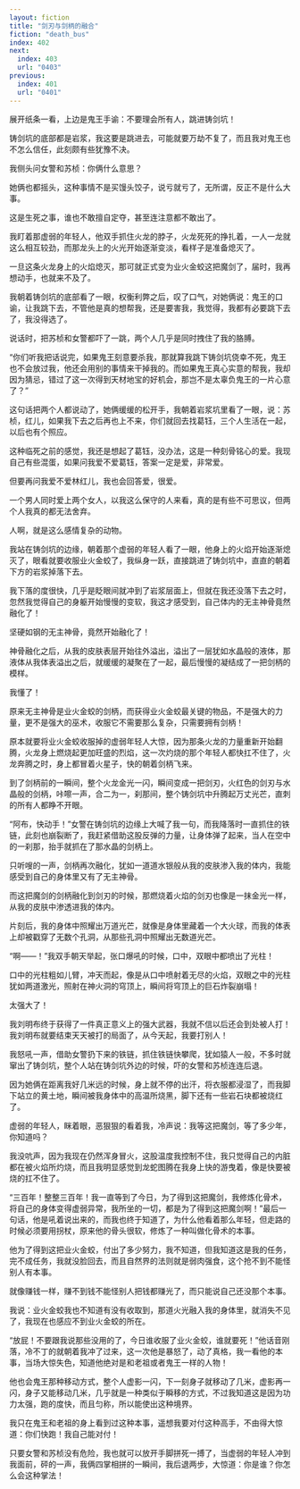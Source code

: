 ```yaml
---
layout: fiction
title: "剑刃与剑柄的融合"
fiction: "death_bus"
index: 402
next:
  index: 403
  url: "0403"
previous:
  index: 401
  url: "0401"
---
```

展开纸条一看，上边是鬼王手谕：不要理会所有人，跳进铸剑坑！

铸剑坑的底部都是岩浆，我这要是跳进去，可能就要万劫不复了，而且我对鬼王也不怎么信任，此刻颇有些犹豫不决。

我侧头问女警和苏桢：你俩什么意思？

她俩也都摇头，这种事情不是买馒头饺子，说亏就亏了，无所谓，反正不是什么大事。

这是生死之事，谁也不敢擅自定夺，甚至连注意都不敢出了。

我盯着那虚弱的年轻人，他双手抓住火龙的脖子，火龙死死的挣扎着，一人一龙就这么相互较劲，而那龙头上的火光开始逐渐变淡，看样子是准备熄灭了。

一旦这条火龙身上的火焰熄灭，那可就正式变为业火金蛟这把魔剑了，届时，我再想动手，也就来不及了。

我朝着铸剑坑的底部看了一眼，权衡利弊之后，叹了口气，对她俩说：鬼王的口谕，让我跳下去，不管他是真的想帮我，还是要害我，我觉得，我都有必要跳下去了，我没得选了。

说话时，把苏桢和女警都吓了一跳，两个人几乎是同时拽住了我的胳膊。

“你们听我把话说完，如果鬼王刻意要杀我，那就算我跳下铸剑坑侥幸不死，鬼王也不会放过我，他还会用别的事情来干掉我的。而如果鬼王真心实意的帮我，我却因为猜忌，错过了这一次得到天材地宝的好机会，那岂不是太辜负鬼王的一片心意了？”

这句话把两个人都说动了，她俩缓缓的松开手，我朝着岩浆坑里看了一眼，说：苏桢，红儿，如果我下去之后再也上不来，你们就回去找葛钰，三个人生活在一起，以后也有个照应。

这种临死之前的感觉，我还是想起了葛钰，没办法，这是一种刻骨铭心的爱。我现自己有些混蛋，如果问我爱不爱葛钰，答案一定是爱，非常爱。

但要再问我爱不爱林红儿，我也会回答爱，很爱。

一个男人同时爱上两个女人，以我这么保守的人来看，真的是有些不可思议，但两个人我真的都无法舍弃。

人啊，就是这么感情复杂的动物。

我站在铸剑坑的边缘，朝着那个虚弱的年轻人看了一眼，他身上的火焰开始逐渐熄灭了，眼看就要收服业火金蛟了，我纵身一跃，直接跳进了铸剑坑中，直直的朝着下方的岩浆掉落下去。

我下落的度很快，几乎是眨眼间就冲到了岩浆层面上，但就在我还没落下去之时，忽然我觉得自己的身躯开始慢慢的变软，我这才感受到，自己体内的无主神骨竟然融化了！

坚硬如钢的无主神骨，竟然开始融化了！

神骨融化之后，从我的皮肤表层开始往外溢出，溢出了一层犹如水晶般的液体，那液体从我体表溢出之后，就缓缓的凝聚在了一起，最后慢慢的凝结成了一把剑柄的模样。

我懂了！

原来无主神骨是业火金蛟的剑柄，而获得业火金蛟最关键的物品，不是强大的力量，更不是强大的巫术，收服它不需要那么复杂，只需要拥有剑柄！

原本就要将业火金蛟收服掉的虚弱年轻人大惊，因为那条火龙的力量重新开始翻腾，火龙身上燃烧起更加旺盛的烈焰，这一次灼烧的那个年轻人都快扛不住了，火龙奔腾之时，身上都冒着火星子，快的朝着剑柄飞来。

到了剑柄前的一瞬间，整个火龙金光一闪，瞬间变成一把剑刃，火红色的剑刃与水晶般的剑柄，咔嚓一声，合二为一，刹那间，整个铸剑坑中升腾起万丈光芒，直刺的所有人都睁不开眼。

“阿布，快动手！”女警在铸剑坑的边缘上大喊了我一句，而我降落时一直抓住的铁链，此刻也崩裂断了，我赶紧借助这股反弹的力量，让身体弹了起来，当人在空中的一刹那，抬手就抓在了那水晶的剑柄上。

只听嗖的一声，剑柄再次融化，犹如一道道水银般从我的皮肤渗入我的体内，我能感受到自己的身体里又有了无主神骨。

而这把魔剑的剑柄融化到剑刃的时候，那燃烧着火焰的剑刃也像是一抹金光一样，从我的皮肤中渗透进我的体内。

片刻后，我的身体中照耀出万道光芒，就像是身体里藏着一个大火球，而我的体表上却被戳穿了无数个孔洞，从那些孔洞中照耀出无数道光芒。

“啊――！”我双手朝天举起，张口爆吼的时候，口中，双眼中都喷出了光柱！

口中的光柱粗如儿臂，冲天而起，像是从口中喷射着无尽的火焰，双眼之中的光柱犹如两道激光，照射在神火洞的穹顶上，瞬间将穹顶上的巨石炸裂崩塌！

太强大了！

我刘明布终于获得了一件真正意义上的强大武器，我就不信以后还会到处被人打！我刘明布就要结束天天被打的局面了，从今天起，我要打别人！

我怒吼一声，借助女警扔下来的铁链，抓住铁链快攀爬，犹如猿人一般，不多时就窜出了铸剑坑，整个人站在铸剑坑外边的时候，吓的女警和苏桢连连后退。

因为她俩在距离我好几米远的时候，身上就不停的出汗，将衣服都浸湿了，而我脚下站立的黄土地，瞬间被我身体中的高温所烧黑，脚下还有一些岩石块都被烧红了。

虚弱的年轻人，眯着眼，恶狠狠的看着我，冷声说：我等这把魔剑，等了多少年，你知道吗？

我没吭声，因为我现在仍然浑身冒火，这股温度我控制不住，我只觉得自己的内脏都在被火焰所灼烧，而且我明显感觉到龙蛇图腾在我身上快的游曳着，像是快要被烧的扛不住了。

“三百年！整整三百年！我一直等到了今日，为了得到这把魔剑，我修炼化骨术，将自己的身体变得虚弱异常，我所坐的一切，都是为了得到这把魔剑啊！”最后一句话，他是吼着说出来的，而我也终于知道了，为什么他看着那么年轻，但走路的时候必须要用拐杖，原来他的骨头很软，修炼了一种叫做化骨术的本事。

他为了得到这把业火金蛟，付出了多少努力，我不知道，但我知道这是我的任务，完不成任务，我就没脸回去，而且自然界的法则就是弱肉强食，这个抢不到不能怪别人有本事。

就像赚钱一样，赚不到钱不能怪别人把钱都赚光了，而只能说自己还没那个本事。

我说：业火金蛟我也不知道有没有收取到，那道火光融入我的身体里，就消失不见了，我现在也感应不到业火金蛟的所在。

“放屁！不要跟我说那些没用的了，今日谁收服了业火金蛟，谁就要死！”他话音刚落，冷不丁的就朝着我冲了过来，这一次他是暴怒了，动了真格，我一看他的本事，当场大惊失色，知道他绝对是和老祖或者鬼王一样的人物！

他也会鬼王那种移动方式，整个人虚影一闪，下一刻身子就移动了几米，虚影再一闪，身子又能移动几米，几乎就是一种类似于瞬移的方式，不过我知道这是因为功力太强，跑的度快，而且匀称，所以能使出这种境界。

我只在鬼王和老祖的身上看到过这种本事，遥想我要对付这种高手，不由得大惊道：你们快跑！我自己能对付！

只要女警和苏桢没有危险，我也就可以放开手脚拼死一搏了，当虚弱的年轻人冲到我面前，砰的一声，我俩四掌相拼的一瞬间，我后退两步，大惊道：你是谁？你怎么会这种掌法！